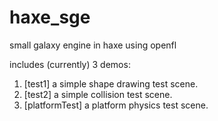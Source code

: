 haxe_sge
========

small galaxy engine in haxe using openfl

includes (currently) 3 demos:

1) [test1]          a simple shape drawing test scene.
2) [test2]          a simple collision test scene.
3) [platformTest]   a platform physics test scene.

